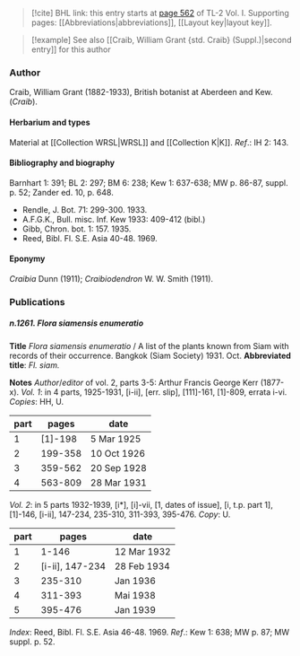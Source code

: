 > [!cite] BHL link: this entry starts at [page 562](https://www.biodiversitylibrary.org/item/103414#page/610/mode/1up) of TL-2 Vol. I.
> Supporting pages: [[Abbreviations|abbreviations]], [[Layout key|layout key]].

> [!example] See also [[Craib, William Grant {std. Craib} (Suppl.)|second entry]] for this author

### Author

Craib, William Grant (1882-1933), British botanist at Aberdeen and Kew. (*Craib*).

#### Herbarium and types

Material at [[Collection WRSL|WRSL]] and [[Collection K|K]].
*Ref*.: IH 2: 143.

#### Bibliography and biography

Barnhart 1: 391; BL 2: 297; BM 6: 238; Kew 1: 637-638; MW p. 86-87, suppl. p. 52; Zander ed. 10, p. 648.
- Rendle, J. Bot. 71: 299-300. 1933.
- A.F.G.K., Bull. misc. Inf. Kew 1933: 409-412 (bibl.)
- Gibb, Chron. bot. 1: 157. 1935.
- Reed, Bibl. Fl. S.E. Asia 40-48. 1969.

#### Eponymy

*Craibia* Dunn (1911); *Craibiodendron* W. W. Smith (1911).

### Publications

##### n.1261. Flora siamensis enumeratio

**Title**
*Flora siamensis enumeratio* / A list of the plants known from Siam with records of their occurrence. Bangkok (Siam Society) 1931. Oct.
**Abbreviated title**: *Fl. siam.*

**Notes**
*Author*/*editor* of vol. 2, parts 3-5: Arthur Francis George Kerr (1877-x).
*Vol. 1*: in 4 parts, 1925-1931, \[i-ii\], \[err. slip\], \[111\]-161, \[1\]-809, errata i-vi. *Copies*: HH, U.

|part	|pages	|date	|
|---	|---	|---	|
|1	|\[1\]-198	|5 Mar 1925	|
|2	|199-358	|10 Oct 1926	|
|3	|359-562	|20 Sep 1928|
|4	|563-809	|28 Mar 1931|

*Vol. 2*: in 5 parts 1932-1939, \[i\*\], \[i\]-vii, \[1, dates of issue\], \[i, t.p. part 1\], \[1\]-146, \[i-ii\], 147-234, 235-310, 311-393, 395-476. *Copy*: U.

|part	|pages	|date	|
|---	|---	|---	|
|1	|1-146	|12 Mar 1932	|
|2	|\[i-ii\], 147-234	|28 Feb 1934	|
|3	|235-310	|Jan 1936|
|4	|311-393	|Mai 1938|
|5	|395-476	|Jan 1939|

*Index*: Reed, Bibl. Fl. S.E. Asia 46-48. 1969.
*Ref*.: Kew 1: 638; MW p. 87; MW suppl. p. 52.

